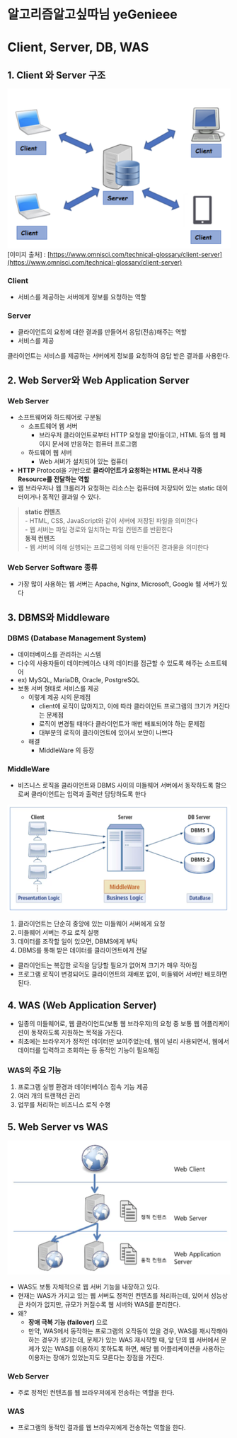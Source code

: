 # 알고리즘알고싶따님 yeGenieee

# Client, Server, DB, WAS

## 1. Client 와 Server 구조

![](./image/yeGenieee/1.png)
[이미지 출처] : [https://www.omnisci.com/technical-glossary/client-server](https://www.omnisci.com/technical-glossary/client-server)

### Client

- 서비스를 제공하는 서버에게 정보를 요청하는 역할

### Server

- 클라이언트의 요청에 대한 결과를 만들어서 응답(전송)해주는 역할
- 서비스를 제공

클라이언트는 서비스를 제공하는 서버에게 정보를 요청하여 응답 받은 결과를 사용한다.

## 2. Web Server와 Web Application Server

### Web Server

- 소프트웨어와 하드웨어로 구분됨
    - 소프트웨어 웹 서버
        - 브라우저 클라이언트로부터 HTTP 요청을 받아들이고, HTML 등의 웹 페이지 문서에 반응하는 컴퓨터 프로그램
    - 하드웨어 웹 서버
        - Web 서버가 설치되어 있는 컴퓨터
- **HTTP** Protocol을 기반으로 **클라이언트가 요청하는 HTML 문서나 각종 Resource를 전달하는 역할**
- 웹 브라우저나 웹 크롤러가 요청하는 리소스는 컴퓨터에 저장되어 있는 static 데이터이거나 동적인 결과일 수 있다.

> **static 컨텐츠**  
    - HTML, CSS, JavaScript와 같이 서버에 저장된 파일을 의미한다  
    - 웹 서버는 파일 경로와 일치하는 파일 컨텐츠를 반환한다  
**동적 컨텐츠**  
    - 웹 서버에 의해 실행되는 프로그램에 의해 만들어진 결과물을 의미한다


### Web Server Software 종류

- 가장 많이 사용하는 웹 서버는 Apache, Nginx, Microsoft, Google 웹 서버가 있다

## 3. DBMS와 Middleware

### DBMS (Database Management System)

- 데이터베이스를 관리하는 시스템
- 다수의 사용자들이 데이터베이스 내의 데이터를 접근할 수 있도록 해주는 소프트웨어
- ex) MySQL, MariaDB, Oracle, PostgreSQL
- 보통 서버 형태로 서비스를 제공
    - 이렇게 제공 시의 문제점
        - client에 로직이 많아지고, 이에 따라 클라이언트 프로그램의 크기가 커진다는 문제점
        - 로직이 변경될 때마다 클라이언트가 매번 배포되어야 하는 문제점
        - 대부분의 로직이 클라이언트에 있어서 보안이 나쁘다
    - 해결
        - MiddleWare 의 등장

### MiddleWare

- 비즈니스 로직을 클라이언트와 DBMS 사이의 미들웨어 서버에서 동작하도록 함으로써 클라이언트는 입력과 출력만 담당하도록 한다

![](./image/yeGenieee/2.png)

1. 클라이언트는 단순히 중앙에 있는 미들웨어 서버에게 요청
2. 미들웨어 서버는 주요 로직 실행
3. 데이터를 조작할 일이 있으면, DBMS에게 부탁
4. DBMS를 통해 받은 데이터를 클라이언트에게 전달
- 클라이언트는 복잡한 로직을 담당할 필요가 없어져 크기가 매우 작아짐
- 프로그램 로직이 변경되어도 클라이언트의 재배포 없이, 미들웨어 서버만 배포하면 된다.

## 4. WAS (Web Application Server)

- 일종의 미들웨어로, 웹 클라이언트(보통 웹 브라우저)의 요청 중 보통 웹 어플리케이션이 동작하도록 지원하는 목적을 가진다.
- 최초에는 브라우저가 정적인 데이터만 보여주었는데, 웹이 널리 사용되면서, 웹에서 데이터를 입력하고 조회하는 등 동적인 기능이 필요해짐

### WAS의 주요 기능

1. 프로그램 실행 환경과 데이터베이스 접속 기능 제공
2. 여러 개의 트랜잭션 관리
3. 업무를 처리하는 비즈니스 로직 수행

## 5. Web Server vs WAS
![](./image/yeGenieee/3.png)

- WAS도 보통 자체적으로 웹 서버 기능을 내장하고 있다.
- 현재는 WAS가 가지고 있는 웹 서버도 정적인 컨텐츠를 처리하는데, 있어서 성능상 큰 차이가 없지만, 규모가 커질수록 웹 서버와 WAS를 분리한다.
- 왜?
    - **장애 극복 기능 (failover)** 으로
    - 만약, WAS에서 동작하는 프로그램의 오작동이 있을 경우, WAS를 재시작해야 하는 경우가 생기는데, 문제가 있는 WAS 재시작할 때, 앞 단의 웹 서버에서 문제가 있는 WAS를 이용하지 못하도록 하면, 해당 웹 어플리케이션을 사용하는 이용자는 장애가 있었는지도 모른다는 장점을 가진다.

### Web Server

- 주로 정적인 컨텐츠를 웹 브라우저에게 전송하는 역할을 한다.

### WAS

- 프로그램의 동적인 결과를 웹 브라우저에게 전송하는 역할을 한다.